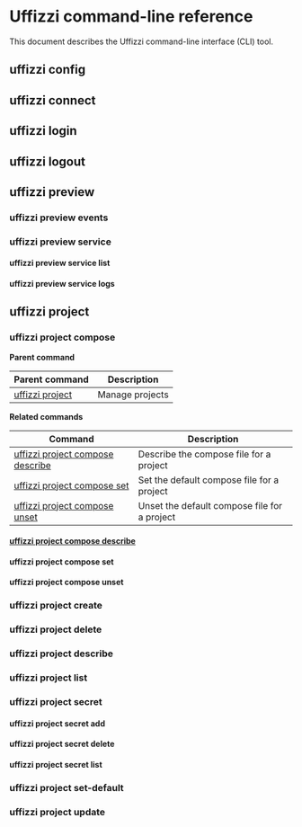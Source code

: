 # Uffizzi command-line reference

This document describes the Uffizzi command-line interface (CLI) tool.

## uffizzi config  

## uffizzi connect  

## uffizzi login  

## uffizzi logout  

## uffizzi preview  

### uffizzi preview events  

### uffizzi preview service  

#### uffizzi preview service list  

#### uffizzi preview service logs  

## uffizzi project

### uffizzi project compose  

**Parent command**  

| Parent command                                 | Description                                       |
| ---------------------------------------------- | ------------------------------------------------- |
| [uffizzi project](#uffizzi-project)            | Manage projects                                   |


**Related commands**  

| Command                                                               | Description                                  |
| --------------------------------------------------------------------- | -------------------------------------------- |
| [uffizzi project compose describe](#uffizzi-project-compose-describe) | Describe the compose file for a project      |
| [uffizzi project compose set](#uffizzi-project-compose-set)           | Set the default compose file for a project   |
| [uffizzi project compose unset](#uffizzi-project-compose-unset)       | Unset the default compose file for a project |

#### [uffizzi project compose describe](uffizzi-project-compose-describe.md)  

#### uffizzi project compose set  

#### uffizzi project compose unset  

### uffizzi project create  

### uffizzi project delete  

### uffizzi project describe  

### uffizzi project list  

### uffizzi project secret  

#### uffizzi project secret add  

#### uffizzi project secret delete  

#### uffizzi project secret list  

### uffizzi project set-default  

### uffizzi project update  

